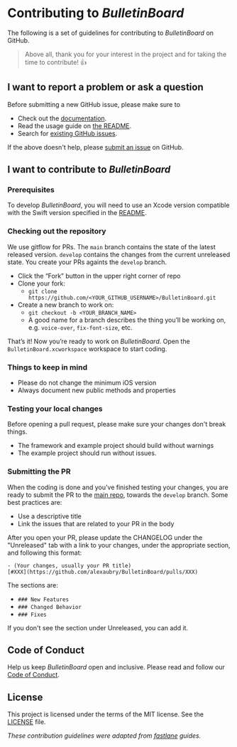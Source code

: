 # Contributing to _BulletinBoard_

The following is a set of guidelines for contributing to _BulletinBoard_ on GitHub.

> Above all, thank you for your interest in the project and for taking the time to contribute! 👍

## I want to report a problem or ask a question

Before submitting a new GitHub issue, please make sure to

- Check out the [documentation](https://alexisakers.github.io/BulletinBoard).
- Read the usage guide on [the README](https://github.com/alexaubry/BulletinBoard/#usage).
- Search for [existing GitHub issues](https://github.com/alexaubry/BulletinBoard/issues).

If the above doesn't help, please [submit an issue](https://github.com/alexaubry/BulletinBoard/issues) on GitHub.

## I want to contribute to _BulletinBoard_

### Prerequisites

To develop _BulletinBoard_, you will need to use an Xcode version compatible with the Swift version specified in the [README](https://github.com/alexaubry/BulletinBoard/#requirements).

### Checking out the repository

We use gitflow for PRs. The `main` branch contains the state of the latest released version. `develop` contains the changes from the current unreleased state. You create your PRs againts the `develop` branch.

- Click the “Fork” button in the upper right corner of repo
- Clone your fork:
    - `git clone https://github.com/<YOUR_GITHUB_USERNAME>/BulletinBoard.git`
- Create a new branch to work on:
    - `git checkout -b <YOUR_BRANCH_NAME>`
    - A good name for a branch describes the thing you’ll be working on, e.g. `voice-over`, `fix-font-size`, etc.

That’s it! Now you’re ready to work on _BulletinBoard_. Open the `BulletinBoard.xcworkspace` workspace to start coding.

### Things to keep in mind

- Please do not change the minimum iOS version
- Always document new public methods and properties

### Testing your local changes

Before opening a pull request, please make sure your changes don't break things.

- The framework and example project should build without warnings
- The example project should run without issues.

### Submitting the PR

When the coding is done and you’ve finished testing your changes, you are ready to submit the PR to the [main repo](https://github.com/alexaubry/BulletinBoard), towards the `develop` branch. Some best practices are:

- Use a descriptive title
- Link the issues that are related to your PR in the body

After you open your PR, please update the CHANGELOG under the "Unreleased" tab with a link to your changes, under the appropriate section, and following this format:

```
- (Your changes, usually your PR title)
[#XXX](https://github.com/alexaubry/BulletinBoard/pulls/XXX)
```

The sections are:
- `### New Features`
- `### Changed Behavior`
- `### Fixes`

If you don't see the section under Unreleased, you can add it.

## Code of Conduct

Help us keep _BulletinBoard_ open and inclusive. Please read and follow our [Code of Conduct](CODE_OF_CONDUCT.md).

## License

This project is licensed under the terms of the MIT license. See the [LICENSE](LICENSE) file.

_These contribution guidelines were adapted from [_fastlane_](https://github.com/fastlane/fastlane) guides._
